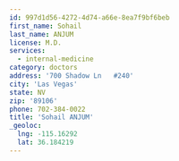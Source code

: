 ```yaml
---
id: 997d1d56-4272-4d74-a66e-8ea7f9bf6beb
first_name: Sohail
last_name: ANJUM
license: M.D.
services:
  - internal-medicine
category: doctors
address: '700 Shadow Ln   #240'
city: 'Las Vegas'
state: NV
zip: '89106'
phone: 702-384-0022
title: 'Sohail ANJUM'
_geoloc:
  lng: -115.16292
  lat: 36.184219
---
```

